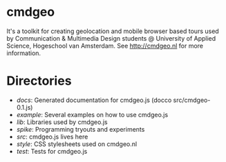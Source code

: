 # cmdgeo
It's a toolkit for creating geolocation and mobile browser based tours used by Communication & Multimedia Design students @ University of Applied Science, Hogeschool van Amsterdam. See http://cmdgeo.nl for more information.

# Directories
- *docs*: Generated documentation for cmdgeo.js (docco src/cmdgeo-0.1.js)
- *example*: Several examples on how to use cmdgeo.js
- *lib*: Libraries used by cmdgeo.js
- *spike*: Programming tryouts and experiments
- *src*: cmdgeo.js lives here
- *style*: CSS stylesheets used on cmdgeo.nl
- *test*: Tests for cmdgeo.js